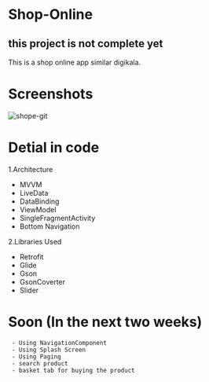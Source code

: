 # Shop-Online
## this project is not complete yet
This is a shop online app similar digikala.
 
# Screenshots
![shope-git](https://user-images.githubusercontent.com/68108673/99881197-90d59900-2c2d-11eb-8afe-7631aa7d3186.jpg)

# Detial in code

1.Architecture
   - MVVM
   - LiveData
   - DataBinding
   - ViewModel
   - SingleFragmentActivity
   - Bottom Navigation
  
2.Libraries Used
   - Retrofit
   - Glide
   - Gson
   - GsonCoverter
   - Slider
  
  
# Soon (In the next two weeks)
     - Using NavigationComponent 
     - Using Splash Screen
     - Using Paging
     - search product
     - basket tab for buying the product 
    
  
